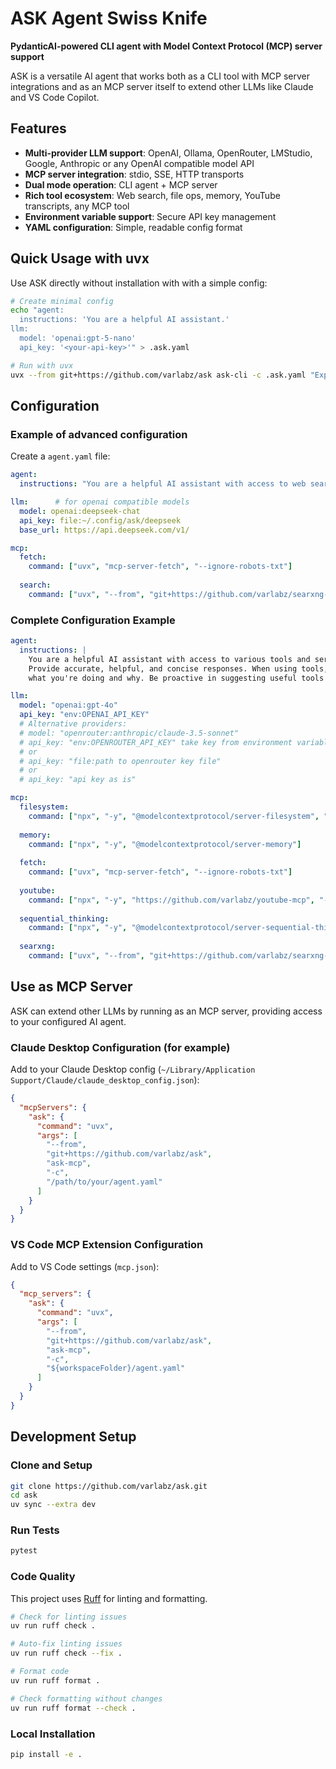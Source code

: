 
# ASK Agent Swiss Knife

**PydanticAI-powered CLI agent with Model Context Protocol (MCP) server support**

ASK is a versatile AI agent that works both as a CLI tool with MCP server integrations and as an MCP server itself to extend other LLMs like Claude and VS Code Copilot.

## Features

- **Multi-provider LLM support**: OpenAI, Ollama, OpenRouter, LMStudio, Google, Anthropic or any OpenAI compatible model API
- **MCP server integration**: stdio, SSE, HTTP transports
- **Dual mode operation**: CLI agent + MCP server
- **Rich tool ecosystem**: Web search, file ops, memory, YouTube transcripts, any MCP tool
- **Environment variable support**: Secure API key management
- **YAML configuration**: Simple, readable config format

## Quick Usage with uvx

Use ASK directly without installation with with a simple config:
```bash
# Create minimal config
echo "agent:
  instructions: 'You are a helpful AI assistant.'
llm:
  model: 'openai:gpt-5-nano'
  api_key: '<your-api-key>'" > .ask.yaml

# Run with uvx
uvx --from git+https://github.com/varlabz/ask ask-cli -c .ask.yaml "Explain machine learning"
```

## Configuration

### Example of advanced configuration

Create a `agent.yaml` file:

```yaml
agent:
  instructions: "You are a helpful AI assistant with access to web search and file operations."

llm:      # for openai compatible models
  model: openai:deepseek-chat
  api_key: file:~/.config/ask/deepseek
  base_url: https://api.deepseek.com/v1/

mcp:
  fetch:
    command: ["uvx", "mcp-server-fetch", "--ignore-robots-txt"]
  
  search:
    command: ["uvx", "--from", "git+https://github.com/varlabz/searxng-mcp", "searxng-mcp"]
```

### Complete Configuration Example

```yaml
agent:
  instructions: |
    You are a helpful AI assistant with access to various tools and services.
    Provide accurate, helpful, and concise responses. When using tools, explain
    what you're doing and why. Be proactive in suggesting useful tools when appropriate.

llm:
  model: "openai:gpt-4o"
  api_key: "env:OPENAI_API_KEY"
  # Alternative providers:
  # model: "openrouter:anthropic/claude-3.5-sonnet"
  # api_key: "env:OPENROUTER_API_KEY" take key from environment variable OPENROUTER_API_KEY
  # or
  # api_key: "file:path to openrouter key file"
  # or
  # api_key: "api key as is"

mcp:
  filesystem:
    command: ["npx", "-y", "@modelcontextprotocol/server-filesystem", "."]
  
  memory:
    command: ["npx", "-y", "@modelcontextprotocol/server-memory"]
  
  fetch:
    command: ["uvx", "mcp-server-fetch", "--ignore-robots-txt"]
  
  youtube:
    command: ["npx", "-y", "https://github.com/varlabz/youtube-mcp", "--mcp"]
    
  sequential_thinking:
    command: ["npx", "-y", "@modelcontextprotocol/server-sequential-thinking"]
  
  searxng:
    command: ["uvx", "--from", "git+https://github.com/varlabz/searxng-mcp", "searxng-mcp"]
```

## Use as MCP Server

ASK can extend other LLMs by running as an MCP server, providing access to your configured AI agent.

### Claude Desktop Configuration (for example)

Add to your Claude Desktop config (`~/Library/Application Support/Claude/claude_desktop_config.json`):

```json
{
  "mcpServers": {
    "ask": {
      "command": "uvx",
      "args": [
        "--from",
        "git+https://github.com/varlabz/ask",
        "ask-mcp",
        "-c",
        "/path/to/your/agent.yaml"
      ]
    }
  }
}
```

### VS Code MCP Extension Configuration

Add to VS Code settings (`mcp.json`):

```json
{
  "mcp_servers": {
    "ask": {
      "command": "uvx",
      "args": [
        "--from", 
        "git+https://github.com/varlabz/ask",
        "ask-mcp",
        "-c",
        "${workspaceFolder}/agent.yaml"
      ]
    }
  }
}
```

## Development Setup

### Clone and Setup

```bash
git clone https://github.com/varlabz/ask.git
cd ask
uv sync --extra dev
```

### Run Tests

```bash
pytest 
```

### Code Quality

This project uses [Ruff](https://github.com/astral-sh/ruff) for linting and formatting.

```bash
# Check for linting issues
uv run ruff check .

# Auto-fix linting issues
uv run ruff check --fix .

# Format code
uv run ruff format .

# Check formatting without changes
uv run ruff format --check .
```

### Local Installation

```bash
pip install -e .
```


